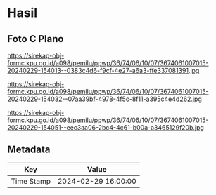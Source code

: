 # Hasil

## Foto C Plano

https://sirekap-obj-formc.kpu.go.id/a098/pemilu/ppwp/36/74/06/10/07/3674061007015-20240229-154013--0383c4d6-f9cf-4e27-a6a3-ffe337081391.jpg

https://sirekap-obj-formc.kpu.go.id/a098/pemilu/ppwp/36/74/06/10/07/3674061007015-20240229-154032--07aa39bf-4978-4f5c-8f11-a395c4e4d262.jpg

https://sirekap-obj-formc.kpu.go.id/a098/pemilu/ppwp/36/74/06/10/07/3674061007015-20240229-154051--eec3aa06-2bc4-4c61-b00a-a3465129f20b.jpg


## Metadata

| Key        | Value               |
| ---------- | ------------------- |
| Time Stamp | 2024-02-29 16:00:00 |



